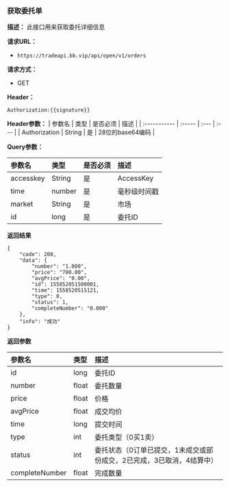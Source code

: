 ### 获取委托单

**描述：**
此接口用来获取委托详细信息

**请求URL：** 
- ` https://tradeapi.bb.vip/api/open/v1/orders `

**请求方式：**
- GET

**Header：**

```
Authorization:{{signature}}
```

**Header参数：**
| 参数名          | 类型     | 是否必须 | 描述   |
| :----------- | :----- | :--- | :--- |
| Authorization | String | 是    | 28位的base64编码 |


**Query参数：**

| 参数名          | 类型     | 是否必须 | 描述   |
| :----------- | :----- | :--- | :--- |
| accesskey | String | 是    | AccessKey |
| time | number | 是    | 毫秒级时间戳 |
| market | String | 是    | 市场 |
| id | long | 是    | 委托ID |

**返回结果**

```
{
	"code": 200,
	"data": {
		"number": "1.000",
		"price": "700.00",
		"avgPrice": "0.00",
		"id": 155852051500001,
		"time": 1558520515121,
		"type": 0,
		"status": 1,
		"completeNumber": "0.000"
	},
	"info": "成功"
}
```

**返回参数**

| 参数名          | 类型   | 描述   |
| :----------- |  :--- | :--- |
| id | long     | 委托ID |
| number | float     | 委托数量 |
| price | float     | 价格 |
| avgPrice | float     | 成交均价 |
| time | long     | 提交时间 |
| type | int     | 委托类型（0买1卖） |
| status | int     | 委托状态（0订单已提交，1未成交或部份成交，2已完成，3已取消，4结算中） |
| completeNumber | float     | 完成数量 |
